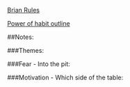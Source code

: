 [Brian Rules](http://www.brainrules.net/pdf/brainrules_summaries.pdf)


[Power of habit outline](
http://www.kimhartman.se/wp-content/uploads/2013/09/The-Power-of-Habit-Summary.pdf)



##Notes:

###Themes:


###Fear - Into the pit:


###Motivation - Which side of the table:
